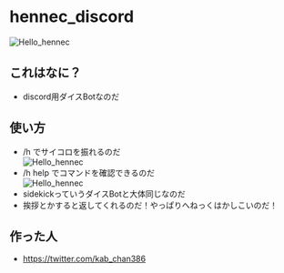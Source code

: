# hennec_discord
![Hello_hennec](https://i.imgur.com/2KmibT4.jpeg)
## これはなに？
- discord用ダイスBotなのだ
## 使い方
- /h でサイコロを振れるのだ  
![Hello_hennec](https://i.imgur.com/NbtCyhu.png)
- /h help でコマンドを確認できるのだ  
![Hello_hennec](https://i.imgur.com/USLq0KX.png)
- sidekickっていうダイスBotと大体同じなのだ
- 挨拶とかすると返してくれるのだ！やっぱりへねっくはかしこいのだ！
## 作った人
- https://twitter.com/kab_chan386